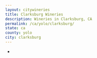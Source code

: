 ```yaml
---
layout: citywineries
title: Clarksburg Wineries
description: Wineries in Clarksburg, CA
permalink: /ca/yolo/clarksburg/
state: ca
county: yolo
city: clarksburg
---
```

-
